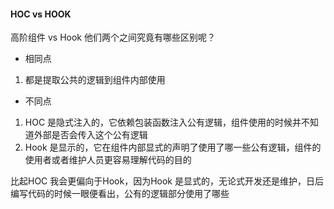 #### HOC vs HOOK
高阶组件 vs Hook 他们两个之间究竟有哪些区别呢？

- 相同点
1. 都是提取公共的逻辑到组件内部使用

- 不同点
1. HOC 是隐式注入的，它依赖包装函数注入公有逻辑，组件使用的时候并不知道外部是否会传入这个公有逻辑
2. Hook 是显示的，它在组件内部显式的声明了使用了哪一些公有逻辑，组件的使用者或者维护人员更容易理解代码的目的

比起HOC 我会更偏向于Hook，因为Hook 是显式的，无论式开发还是维护，日后编写代码的时候一眼便看出，公有的逻辑部分使用了哪些